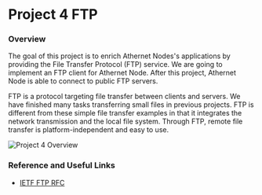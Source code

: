 # Project 4 FTP

### Overview

The goal of this project is to enrich Athernet Nodes's applications by providing the File Transfer Protocol (FTP) service. We are going to implement an FTP client for Athernet Node. After this project, Athernet Node is able to connect to public FTP servers.

FTP is a protocol targeting file transfer between clients and servers. We have finished many tasks transferring small files in previous projects. FTP is different from these simple file transfer examples in that it integrates the network transmission and the local file system. Through FTP, remote file transfer is platform-independent and easy to use.

![Project 4 Overview](/media/proj4_overview.png)

### Reference and Useful Links

- [IETF FTP RFC](https://www.ietf.org/rfc/rfc959.txt)
